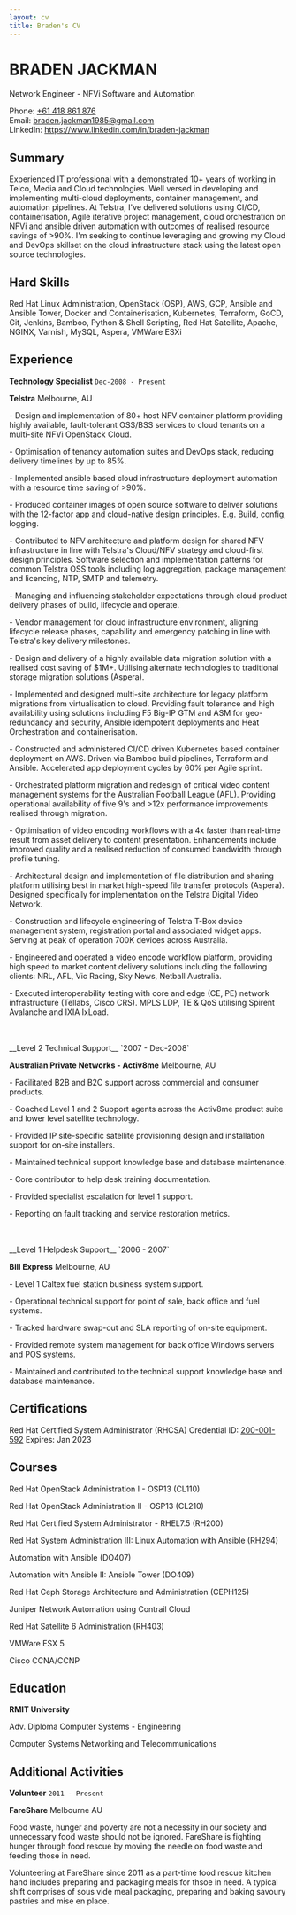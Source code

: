 ```yaml
---
layout: cv
title: Braden's CV
---
```


# BRADEN JACKMAN
Network Engineer - NFVi Software and Automation

<div id="webaddress">
Phone: <a href="tel: +61 418 861 876">+61 418 861 876</a><br>
Email: <a href="mailto: braden.jackman1985@gmail.com">braden.jackman1985@gmail.com</a><br>
LinkedIn: <a href="https://www.linkedin.com/in/braden-jackman/">https://www.linkedin.com/in/braden-jackman</a><br>
</div>

## Summary
Experienced IT professional with a demonstrated 10+ years of working in Telco, Media and Cloud technologies. Well versed in developing and implementing multi-cloud deployments, container management, and automation pipelines. At Telstra, I've delivered solutions using CI/CD, containerisation, Agile iterative project management, cloud orchestration on NFVi and ansible driven automation with outcomes of realised resource savings of >90%. I'm seeking to continue leveraging and growing my Cloud and DevOps skillset on the cloud infrastructure stack using the latest open source technologies.

## Hard Skills
Red Hat Linux Administration, OpenStack (OSP), AWS, GCP, Ansible and Ansible Tower, Docker and Containerisation, Kubernetes, Terraform, GoCD, Git, Jenkins, Bamboo, Python & Shell Scripting, Red Hat Satellite, Apache, NGINX, Varnish, MySQL, Aspera, VMWare ESXi

## Experience
__Technology Specialist__
`Dec-2008 - Present`

__Telstra__ Melbourne, AU

\- Design and implementation of 80+ host NFV container platform providing highly available, fault-tolerant OSS/BSS services to cloud tenants on a multi-site NFVi OpenStack Cloud.

\- Optimisation of tenancy automation suites and DevOps stack, reducing delivery timelines by up to 85%.

\- Implemented ansible based cloud infrastructure deployment automation with a resource time saving of >90%.

\- Produced container images of open source software to deliver solutions with the 12-factor app and cloud-native design principles. E.g. Build, config, logging.

\- Contributed to NFV architecture and platform design for shared NFV infrastructure in line with Telstra's Cloud/NFV strategy and cloud-first design principles. Software selection and implementation patterns for common Telstra OSS tools including log aggregation, package management and licencing, NTP, SMTP and telemetry.

\- Managing and influencing stakeholder expectations through cloud product delivery phases of build, lifecycle and operate.

\- Vendor management for cloud infrastructure environment, aligning lifecycle release phases, capability and emergency patching in line with Telstra's key delivery milestones.

\- Design and delivery of a highly available data migration solution with a realised cost saving of $1M+. Utilising alternate technologies to traditional storage migration solutions (Aspera).

\- Implemented and designed multi-site architecture for legacy platform migrations from virtualisation to cloud. Providing fault tolerance and high availability using solutions including F5 Big-IP GTM and ASM for geo-redundancy and security, Ansible idempotent deployments and Heat Orchestration and containerisation.

\- Constructed and administered CI/CD driven Kubernetes based container deployment on AWS.  Driven via Bamboo build pipelines, Terraform and Ansible.  Accelerated app deployment cycles by 60% per Agile sprint.

\- Orchestrated platform migration and redesign of critical video content management systems for the Australian Football League (AFL). Providing operational availability of five 9's and >12x performance improvements realised through migration.

\- Optimisation of video encoding workflows with a 4x faster than real-time result from asset delivery to content presentation. Enhancements include improved quality and a realised reduction of consumed bandwidth through profile tuning.

\- Architectural design and implementation of file distribution and sharing platform utilising best in market high-speed file transfer protocols (Aspera).  Designed specifically for implementation on the Telstra Digital Video Network.

\- Construction and lifecycle engineering of Telstra T-Box device management system, registration portal and associated widget apps. Serving at peak of operation 700K devices across Australia.

\- Engineered and operated a video encode workflow platform, providing high speed to market content delivery solutions including the following clients: NRL, AFL, Vic Racing, Sky News, Netball Australia.

\- Executed interoperability testing with core and edge (CE, PE) network infrastructure (Tellabs, Cisco CRS). MPLS LDP, TE & QoS utilising  Spirent Avalanche and IXIA IxLoad.

<br>
<br>
__Level 2 Technical Support__
`2007 - Dec-2008`

__Australian Private Networks - Activ8me__ Melbourne, AU

\- Facilitated B2B and B2C support across commercial and consumer products.

\- Coached Level 1 and 2 Support agents across the Activ8me product suite and lower level satellite technology.

\- Provided IP site-specific satellite provisioning design and installation support for on-site installers.

\- Maintained technical support knowledge base and database maintenance.

\- Core contributor to help desk training documentation.

\- Provided specialist escalation for level 1 support.

\- Reporting on fault tracking and service restoration metrics.


<br>
<br>
__Level 1 Helpdesk Support__
`2006 - 2007`

__Bill Express__ Melbourne, AU

\- Level 1 Caltex fuel station business system support.

\- Operational technical support for point of sale, back office and fuel systems.

\- Tracked hardware swap-out and SLA reporting of on-site equipment.

\- Provided remote system management for back office Windows servers and POS systems.

\- Maintained and contributed to the technical support knowledge base and database maintenance.

## Certifications
Red Hat Certified System Administrator (RHCSA)
Credential ID: <a href="https://www.redhat.com/rhtapps/services/verify/?certId=200-001-592">200-001-592</a> Expires: Jan 2023

## Courses

Red Hat OpenStack Administration I - OSP13 (CL110)

Red Hat OpenStack Administration II - OSP13 (CL210)

Red Hat Certified System Administrator - RHEL7.5 (RH200)

Red Hat System Administration III: Linux Automation with Ansible (RH294)

Automation with Ansible (DO407) 

Automation with Ansible II: Ansible Tower (DO409)

Red Hat Ceph Storage Architecture and Administration (CEPH125)

Juniper Network Automation using Contrail Cloud

Red Hat Satellite 6 Administration (RH403)

VMWare ESX 5

Cisco CCNA/CCNP

## Education
__RMIT University__

Adv. Diploma Computer Systems - Engineering

Computer Systems Networking and Telecommunications

## Additional Activities
__Volunteer__ 
`2011 - Present`

__FareShare__ Melbourne AU

Food waste, hunger and poverty are not a necessity in our society and unnecessary food waste should not be ignored. FareShare is fighting hunger through food rescue by moving the needle on food waste and feeding those in need.  

Volunteering at FareShare since 2011 as a part-time food rescue kitchen hand includes preparing and packaging meals for thsoe in need. A typical shift comprises of sous vide meal packaging, preparing and baking savoury pastries and mise en place.

<!-- ### Footer Last updated: 11042019_1417 -->
